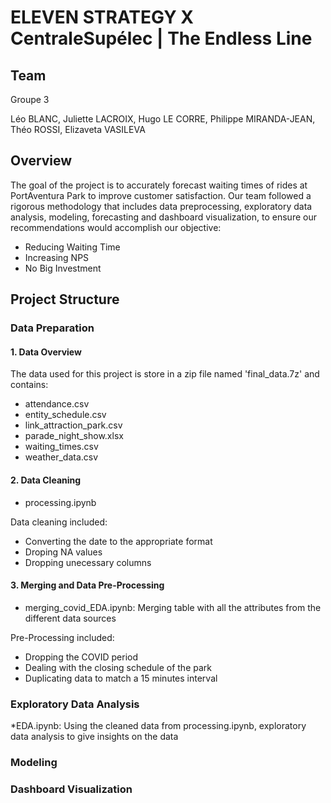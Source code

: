 # ELEVEN STRATEGY X CentraleSupélec | The Endless Line 


## Team

Groupe 3

Léo BLANC, Juliette LACROIX, Hugo LE CORRE, Philippe MIRANDA-JEAN, Théo ROSSI, Elizaveta VASILEVA


## Overview

The goal of the project is to accurately forecast waiting times of rides at PortAventura Park to improve customer satisfaction. Our team followed a rigorous methodology that includes data preprocessing, exploratory data analysis, modeling, forecasting and dashboard visualization, to ensure our recommendations would accomplish our objective:
* Reducing Waiting Time
* Increasing NPS
* No Big Investment


## Project Structure 


### Data Preparation

#### 1. Data Overview

The data used for this project is store in a zip file named 'final_data.7z' and contains:
* attendance.csv
* entity_schedule.csv
* link_attraction_park.csv
* parade_night_show.xlsx
* waiting_times.csv
* weather_data.csv


#### 2. Data Cleaning

* processing.ipynb

Data cleaning included:
* Converting the date to the appropriate format
* Droping NA values
* Dropping unecessary columns


#### 3. Merging and Data Pre-Processing

* merging_covid_EDA.ipynb: Merging table with all the attributes from the different data sources

Pre-Processing included:
* Dropping the COVID period
* Dealing with the closing schedule of the park
* Duplicating data to match a 15 minutes interval


### Exploratory Data Analysis

*EDA.ipynb: Using the cleaned data from processing.ipynb, exploratory data analysis to give insights on the data 

### Modeling


### Dashboard Visualization
